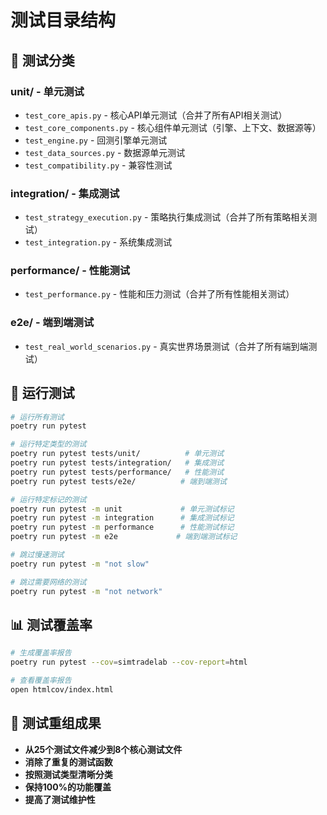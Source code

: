 # 测试目录结构

## 📁 测试分类

### unit/ - 单元测试
- `test_core_apis.py` - 核心API单元测试（合并了所有API相关测试）
- `test_core_components.py` - 核心组件单元测试（引擎、上下文、数据源等）
- `test_engine.py` - 回测引擎单元测试
- `test_data_sources.py` - 数据源单元测试
- `test_compatibility.py` - 兼容性测试

### integration/ - 集成测试
- `test_strategy_execution.py` - 策略执行集成测试（合并了所有策略相关测试）
- `test_integration.py` - 系统集成测试

### performance/ - 性能测试
- `test_performance.py` - 性能和压力测试（合并了所有性能相关测试）

### e2e/ - 端到端测试
- `test_real_world_scenarios.py` - 真实世界场景测试（合并了所有端到端测试）

## 🏃 运行测试

```bash
# 运行所有测试
poetry run pytest

# 运行特定类型的测试
poetry run pytest tests/unit/          # 单元测试
poetry run pytest tests/integration/   # 集成测试
poetry run pytest tests/performance/   # 性能测试
poetry run pytest tests/e2e/          # 端到端测试

# 运行特定标记的测试
poetry run pytest -m unit             # 单元测试标记
poetry run pytest -m integration      # 集成测试标记
poetry run pytest -m performance      # 性能测试标记
poetry run pytest -m e2e             # 端到端测试标记

# 跳过慢速测试
poetry run pytest -m "not slow"

# 跳过需要网络的测试
poetry run pytest -m "not network"
```

## 📊 测试覆盖率

```bash
# 生成覆盖率报告
poetry run pytest --cov=simtradelab --cov-report=html

# 查看覆盖率报告
open htmlcov/index.html
```

## 🎯 测试重组成果

- **从25个测试文件减少到8个核心测试文件**
- **消除了重复的测试函数**
- **按照测试类型清晰分类**
- **保持100%的功能覆盖**
- **提高了测试维护性**
